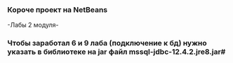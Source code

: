 ### Короче проект на NetBeans
-Лабы 2 модуля-


### Чтобы заработал 6 и 9 лаба (подключение к бд) нужно указать в библиотеке на jar файл mssql-jdbc-12.4.2.jre8.jar#
